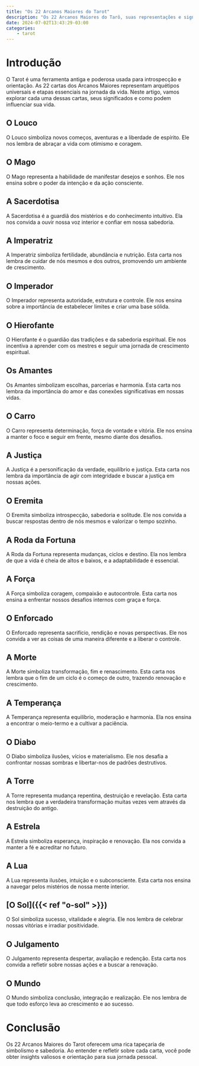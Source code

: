 ```yaml
---
title: "Os 22 Arcanos Maiores do Tarot"
description: "Os 22 Arcanos Maiores do Tarô, suas representações e significados. Descubra como essas cartas podem guiar e transformar sua jornada pessoal."
date: 2024-07-02T13:43:29-03:00
categories: 
    - tarot
---
```




# Introdução

O Tarot é uma ferramenta antiga e poderosa usada para introspecção e orientação. As 22 cartas dos Arcanos Maiores representam arquétipos universais e etapas essenciais na jornada da vida. Neste artigo, vamos explorar cada uma dessas cartas, seus significados e como podem influenciar sua vida.

## O Louco

O Louco simboliza novos começos, aventuras e a liberdade de espírito. Ele nos lembra de abraçar a vida com otimismo e coragem.

## O Mago

O Mago representa a habilidade de manifestar desejos e sonhos. Ele nos ensina sobre o poder da intenção e da ação consciente.

## A Sacerdotisa

A Sacerdotisa é a guardiã dos mistérios e do conhecimento intuitivo. Ela nos convida a ouvir nossa voz interior e confiar em nossa sabedoria.

## A Imperatriz

A Imperatriz simboliza fertilidade, abundância e nutrição. Esta carta nos lembra de cuidar de nós mesmos e dos outros, promovendo um ambiente de crescimento.

## O Imperador

O Imperador representa autoridade, estrutura e controle. Ele nos ensina sobre a importância de estabelecer limites e criar uma base sólida.

## O Hierofante

O Hierofante é o guardião das tradições e da sabedoria espiritual. Ele nos incentiva a aprender com os mestres e seguir uma jornada de crescimento espiritual.

## Os Amantes

Os Amantes simbolizam escolhas, parcerias e harmonia. Esta carta nos lembra da importância do amor e das conexões significativas em nossas vidas.

## O Carro

O Carro representa determinação, força de vontade e vitória. Ele nos ensina a manter o foco e seguir em frente, mesmo diante dos desafios.

## A Justiça

A Justiça é a personificação da verdade, equilíbrio e justiça. Esta carta nos lembra da importância de agir com integridade e buscar a justiça em nossas ações.

## O Eremita

O Eremita simboliza introspecção, sabedoria e solitude. Ele nos convida a buscar respostas dentro de nós mesmos e valorizar o tempo sozinho.

## A Roda da Fortuna

A Roda da Fortuna representa mudanças, ciclos e destino. Ela nos lembra de que a vida é cheia de altos e baixos, e a adaptabilidade é essencial.

## A Força

A Força simboliza coragem, compaixão e autocontrole. Esta carta nos ensina a enfrentar nossos desafios internos com graça e força.

## O Enforcado

O Enforcado representa sacrifício, rendição e novas perspectivas. Ele nos convida a ver as coisas de uma maneira diferente e a liberar o controle.

## A Morte

A Morte simboliza transformação, fim e renascimento. Esta carta nos lembra que o fim de um ciclo é o começo de outro, trazendo renovação e crescimento.

## A Temperança

A Temperança representa equilíbrio, moderação e harmonia. Ela nos ensina a encontrar o meio-termo e a cultivar a paciência.

## O Diabo

O Diabo simboliza ilusões, vícios e materialismo. Ele nos desafia a confrontar nossas sombras e libertar-nos de padrões destrutivos.

## A Torre

A Torre representa mudança repentina, destruição e revelação. Esta carta nos lembra que a verdadeira transformação muitas vezes vem através da destruição do antigo.

## A Estrela

A Estrela simboliza esperança, inspiração e renovação. Ela nos convida a manter a fé e acreditar no futuro.

## A Lua

A Lua representa ilusões, intuição e o subconsciente. Esta carta nos ensina a navegar pelos mistérios de nossa mente interior.

## [O Sol]({{< ref "o-sol" >}})

O Sol simboliza sucesso, vitalidade e alegria. Ele nos lembra de celebrar nossas vitórias e irradiar positividade.


## O Julgamento

O Julgamento representa despertar, avaliação e redenção. Esta carta nos convida a refletir sobre nossas ações e a buscar a renovação.

## O Mundo

O Mundo simboliza conclusão, integração e realização. Ele nos lembra de que todo esforço leva ao crescimento e ao sucesso.

# Conclusão

Os 22 Arcanos Maiores do Tarot oferecem uma rica tapeçaria de simbolismo e sabedoria. Ao entender e refletir sobre cada carta, você pode obter insights valiosos e orientação para sua jornada pessoal.
